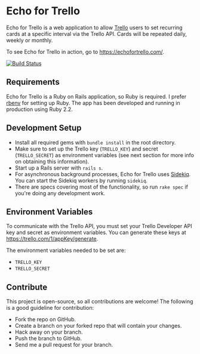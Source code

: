 # Echo for Trello

Echo for Trello is a web application to allow [Trello](https://trello.com/) users to set recurring cards at a specific interval via the Trello API. Cards will be repeated daily, weekly or monthly.

To see Echo for Trello in action, go to https://echofortrello.com/.

[![Build Status](https://travis-ci.org/dennmart/echo_for_trello.svg?branch=master)](https://travis-ci.org/dennmart/echo_for_trello)

## Requirements

Echo for Trello is a Ruby on Rails application, so Ruby is required. I prefer [rbenv](https://github.com/sstephenson/rbenv) for setting up Ruby. The app has been developed and running in production using Ruby 2.2.

## Development Setup

* Install all required gems with `bundle install` in the root directory.
* Make sure to set up the Trello key (`TRELLO_KEY`) and secret (`TRELLO_SECRET`) as environment variables (see next section for more info on obtaining this information).
* Start up a Rails server with `rails s`.
* For asynchronous background processes, Echo for Trello uses [Sidekiq](http://sidekiq.org/). You can start the Sidekiq workers by running `sidekiq`.
* There are specs covering most of the functionality, so run `rake spec` if you're doing any development work.

## Environment Variables

To communicate with the Trello API, you must set your Trello Developer API key and secret as environment variables. You can generate these keys at https://trello.com/1/appKey/generate.

The environment variables needed to be set are:

* `TRELLO_KEY`
* `TRELLO_SECRET`

## Contribute

This project is open-source, so all contributions are welcome! The following is a good guideline for contribution:

* Fork the repo on GitHub.
* Create a branch on your forked repo that will contain your changes.
* Hack away on your branch.
* Push the branch to GitHub.
* Send me a pull request for your branch.
